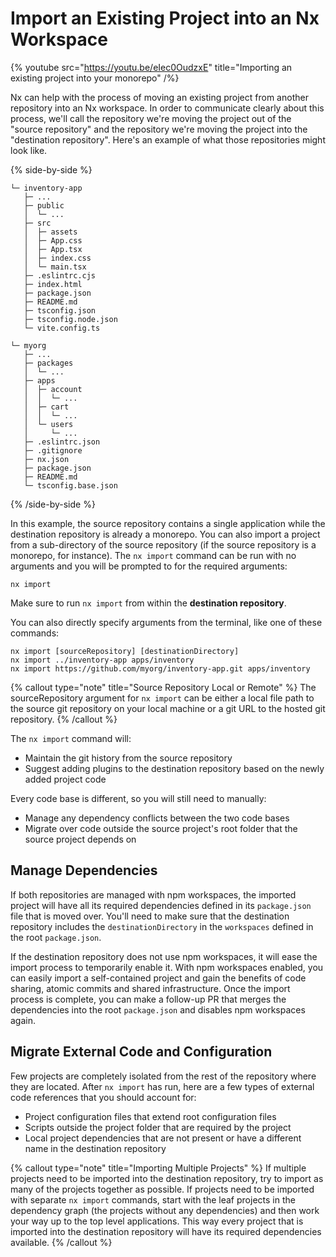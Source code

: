 # Import an Existing Project into an Nx Workspace

{% youtube src="https://youtu.be/eIec0OudzxE" title="Importing an existing project into your monorepo" /%}

Nx can help with the process of moving an existing project from another repository into an Nx workspace. In order to communicate clearly about this process, we'll call the repository we're moving the project out of the "source repository" and the repository we're moving the project into the "destination repository". Here's an example of what those repositories might look like.

{% side-by-side %}

```{% fileName="Source Repository" %}
└─ inventory-app
   ├─ ...
   ├─ public
   │  └─ ...
   ├─ src
   │  ├─ assets
   │  ├─ App.css
   │  ├─ App.tsx
   │  ├─ index.css
   │  └─ main.tsx
   ├─ .eslintrc.cjs
   ├─ index.html
   ├─ package.json
   ├─ README.md
   ├─ tsconfig.json
   ├─ tsconfig.node.json
   └─ vite.config.ts
```

```{% fileName="Destination Repository" %}
└─ myorg
   ├─ ...
   ├─ packages
   │  └─ ...
   ├─ apps
   │  ├─ account
   │  │  └─ ...
   │  ├─ cart
   │  │  └─ ...
   │  └─ users
   │     └─ ...
   ├─ .eslintrc.json
   ├─ .gitignore
   ├─ nx.json
   ├─ package.json
   ├─ README.md
   └─ tsconfig.base.json
```

{% /side-by-side %}

In this example, the source repository contains a single application while the destination repository is already a monorepo. You can also import a project from a sub-directory of the source repository (if the source repository is a monorepo, for instance). The `nx import` command can be run with no arguments and you will be prompted to for the required arguments:

```shell
nx import
```

Make sure to run `nx import` from within the **destination repository**.

You can also directly specify arguments from the terminal, like one of these commands:

```shell {% path="~/myorg" %}
nx import [sourceRepository] [destinationDirectory]
nx import ../inventory-app apps/inventory
nx import https://github.com/myorg/inventory-app.git apps/inventory
```

{% callout type="note" title="Source Repository Local or Remote" %}
The sourceRepository argument for `nx import` can be either a local file path to the source git repository on your local machine or a git URL to the hosted git repository.
{% /callout %}

The `nx import` command will:

- Maintain the git history from the source repository
- Suggest adding plugins to the destination repository based on the newly added project code

Every code base is different, so you will still need to manually:

- Manage any dependency conflicts between the two code bases
- Migrate over code outside the source project's root folder that the source project depends on

## Manage Dependencies

If both repositories are managed with npm workspaces, the imported project will have all its required dependencies defined in its `package.json` file that is moved over. You'll need to make sure that the destination repository includes the `destinationDirectory` in the `workspaces` defined in the root `package.json`.

If the destination repository does not use npm workspaces, it will ease the import process to temporarily enable it. With npm workspaces enabled, you can easily import a self-contained project and gain the benefits of code sharing, atomic commits and shared infrastructure. Once the import process is complete, you can make a follow-up PR that merges the dependencies into the root `package.json` and disables npm workspaces again.

## Migrate External Code and Configuration

Few projects are completely isolated from the rest of the repository where they are located. After `nx import` has run, here are a few types of external code references that you should account for:

- Project configuration files that extend root configuration files
- Scripts outside the project folder that are required by the project
- Local project dependencies that are not present or have a different name in the destination repository

{% callout type="note" title="Importing Multiple Projects" %}
If multiple projects need to be imported into the destination repository, try to import as many of the projects together as possible. If projects need to be imported with separate `nx import` commands, start with the leaf projects in the dependency graph (the projects without any dependencies) and then work your way up to the top level applications. This way every project that is imported into the destination repository will have its required dependencies available.
{% /callout %}
